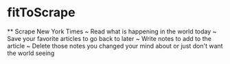 # fitToScrape

** Scrape New York Times
~ Read what is happening in the world today
~ Save your favorite articles to go back to later
~ Write notes to add to the article 
~ Delete those notes you changed your mind about or just don't want the world seeing
